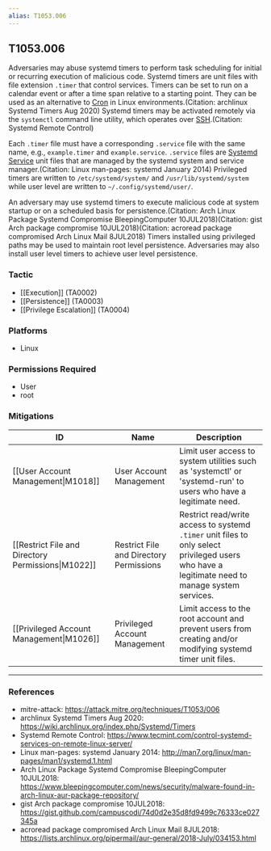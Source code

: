 ```yaml
---
alias: T1053.006
---
```


## T1053.006

Adversaries may abuse systemd timers to perform task scheduling for initial or recurring execution of malicious code. Systemd timers are unit files with file extension <code>.timer</code> that control services. Timers can be set to run on a calendar event or after a time span relative to a starting point. They can be used as an alternative to [Cron](https://attack.mitre.org/techniques/T1053/003) in Linux environments.(Citation: archlinux Systemd Timers Aug 2020) Systemd timers may be activated remotely via the <code>systemctl</code> command line utility, which operates over [SSH](https://attack.mitre.org/techniques/T1021/004).(Citation: Systemd Remote Control)

Each <code>.timer</code> file must have a corresponding <code>.service</code> file with the same name, e.g., <code>example.timer</code> and <code>example.service</code>. <code>.service</code> files are [Systemd Service](https://attack.mitre.org/techniques/T1543/002) unit files that are managed by the systemd system and service manager.(Citation: Linux man-pages: systemd January 2014) Privileged timers are written to <code>/etc/systemd/system/</code> and <code>/usr/lib/systemd/system</code> while user level are written to <code>~/.config/systemd/user/</code>.

An adversary may use systemd timers to execute malicious code at system startup or on a scheduled basis for persistence.(Citation: Arch Linux Package Systemd Compromise BleepingComputer 10JUL2018)(Citation: gist Arch package compromise 10JUL2018)(Citation: acroread package compromised Arch Linux Mail 8JUL2018) Timers installed using privileged paths may be used to maintain root level persistence. Adversaries may also install user level timers to achieve user level persistence.


### Tactic
- [[Execution]] (TA0002)
- [[Persistence]] (TA0003)
- [[Privilege Escalation]] (TA0004)

### Platforms
- Linux

### Permissions Required
- User
- root

### Mitigations

| ID | Name | Description |
| --- | --- | --- |
| [[User Account Management\|M1018]] | User Account Management | Limit user access to system utilities such as 'systemctl' or 'systemd-run' to users who have a legitimate need. |
| [[Restrict File and Directory Permissions\|M1022]] | Restrict File and Directory Permissions | Restrict read/write access to systemd <code>.timer</code> unit files to only select privileged users who have a legitimate need to manage system services. |
| [[Privileged Account Management\|M1026]] | Privileged Account Management | Limit access to the root account and prevent users from creating and/or modifying systemd timer unit files.  |


---
### References

- mitre-attack: https://attack.mitre.org/techniques/T1053/006
- archlinux Systemd Timers Aug 2020: https://wiki.archlinux.org/index.php/Systemd/Timers
- Systemd Remote Control: https://www.tecmint.com/control-systemd-services-on-remote-linux-server/
- Linux man-pages: systemd January 2014: http://man7.org/linux/man-pages/man1/systemd.1.html
- Arch Linux Package Systemd Compromise BleepingComputer 10JUL2018: https://www.bleepingcomputer.com/news/security/malware-found-in-arch-linux-aur-package-repository/
- gist Arch package compromise 10JUL2018: https://gist.github.com/campuscodi/74d0d2e35d8fd9499c76333ce027345a
- acroread package compromised Arch Linux Mail 8JUL2018: https://lists.archlinux.org/pipermail/aur-general/2018-July/034153.html
